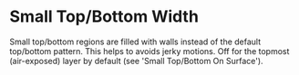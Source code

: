 Small Top/Bottom Width
====
Small top/bottom regions are filled with walls instead of the default top/bottom pattern. This helps to avoids jerky motions. Off for the topmost (air-exposed) layer by default (see 'Small Top/Bottom On Surface').
